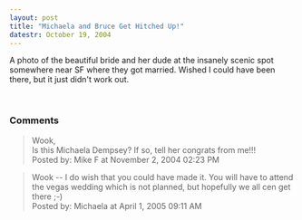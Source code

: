 ```yaml
---
layout: post
title: "Michaela and Bruce Get Hitched Up!"
datestr: October 19, 2004
---
```


A photo of the beautiful bride and her dude at the insanely scenic spot somewhere near SF where they got married.  Wished I could have been there, but it just didn't work out.

&nbsp; 

### Comments

<blockquote>
Wook,<br />
Is this Michaela Dempsey?  If so, tell her congrats from me!!!
<div class="comment-meta">Posted by: Mike F at November  2, 2004 02:23 PM</div> </blockquote>

<blockquote>
Wook -- I do wish that you could have made it. You will have to attend the vegas wedding which is not planned, but hopefully we all cen get there ;-)
<div class="comment-meta">Posted by: Michaela at April  1, 2005 09:11 AM</div> </blockquote>


